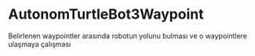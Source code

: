 # AutonomTurtleBot3Waypoint
Belirlenen waypointler arasında robotun yolunu bulması ve o waypointlere ulaşmaya çalışması
